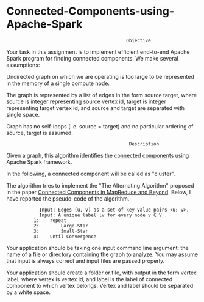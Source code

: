 # Connected-Components-using-Apache-Spark

                                                Objective
                                                
Your task in this assignment is to implement efficient end-to-end Apache Spark program for finding connected components. We make several assumptions:

Undirected graph on which we are operating is too large to be represented in the memory of a single compute node.

The graph is represented by a list of edges in the form source target, where source is integer representing source vertex id, target is integer representing target vertex id, and source and target are separated with single space.

Graph has no self-loops (i.e. source = target) and no particular ordering of source, target is assumed.

                                                 Description

Given a graph, this algorithm identifies the [connected components](https://en.wikipedia.org/wiki/Connected_component_(graph_theory)) using Apache Spark framework.

In the following, a connected component will be called as "cluster".

The algorithm tries to implement the "The Alternating Algorithm" proposed in the paper [Connected Components in MapReduce and Beyond](http://dl.acm.org/citation.cfm?id=2670997). Below, I have reported the pseudo-code of the algorithm.

                Input: Edges (u, v) as a set of key-value pairs <u; v>.
                Input: A unique label lv for every node v ∈ V .
              1:	repeat
              2:		Large-Star
              3:		Small-Star
              4:	until Convergence


Your application should be taking one input command line argument: the name of a file or directory containing the graph to analyze. You may assume that input is always correct and input files are passed properly.

Your application should create a folder or file, with output in the form vertex label, where vertex is vertex id, and label is the label of connected component to which vertex belongs. Vertex and label should be separated by a white space.

